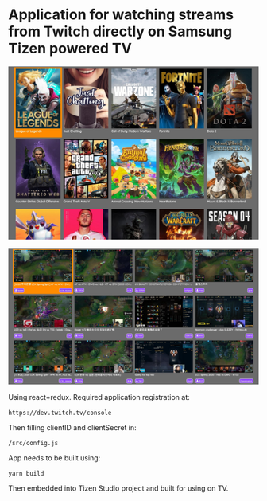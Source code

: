 # Application for watching streams from Twitch directly on Samsung Tizen powered TV
![](demo/streams-tizen1.jpg)

![](demo/streams-tizen2.jpg)

Using react+redux. Required application registration at:
```
https://dev.twitch.tv/console
```
Then filling clientID and clientSecret in:
```
/src/config.js
```
App needs to be built using:
```
yarn build
```
Then embedded into Tizen Studio project and built for using on TV.
